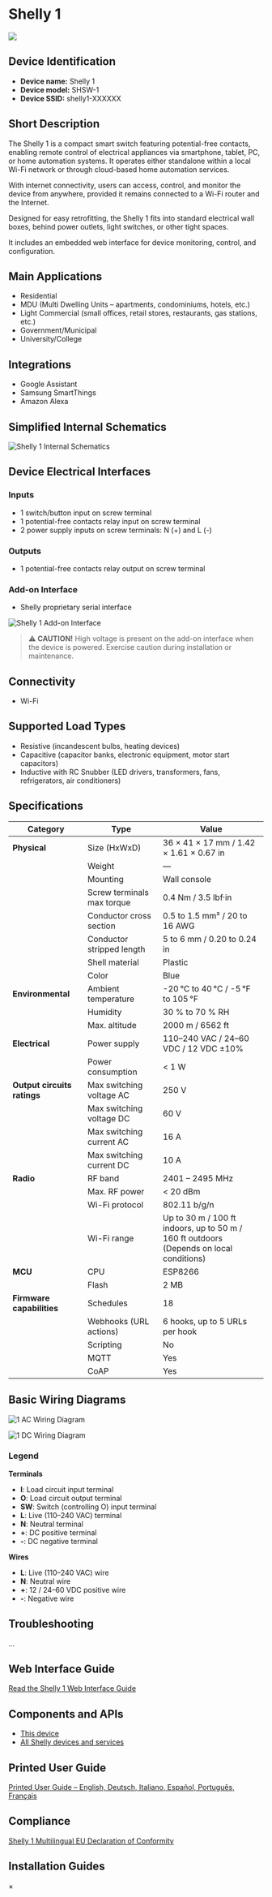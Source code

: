 # Shelly 1

![](https://kb.shelly.cloud/__attachments/60424193/shelly1.png?inst-v=06e25fb6-1df6-4585-801d-931808676f21)

## Device Identification

- **Device name:** Shelly 1  
- **Device model:** SHSW-1  
- **Device SSID:** shelly1-XXXXXX  

## Short Description

The Shelly 1 is a compact smart switch featuring potential-free contacts, enabling remote control of electrical appliances via smartphone, tablet, PC, or home automation systems. It operates either standalone within a local Wi-Fi network or through cloud-based home automation services.

With internet connectivity, users can access, control, and monitor the device from anywhere, provided it remains connected to a Wi-Fi router and the Internet.

Designed for easy retrofitting, the Shelly 1 fits into standard electrical wall boxes, behind power outlets, light switches, or other tight spaces.

It includes an embedded web interface for device monitoring, control, and configuration.

## Main Applications

- Residential  
- MDU (Multi Dwelling Units – apartments, condominiums, hotels, etc.)  
- Light Commercial (small offices, retail stores, restaurants, gas stations, etc.)  
- Government/Municipal  
- University/College  

## Integrations

- Google Assistant  
- Samsung SmartThings  
- Amazon Alexa  

## Simplified Internal Schematics

![Shelly 1 Internal Schematics](https://kb.shelly.cloud/__attachments/229244941/1-internal-schematics.png?inst-v=06e25fb6-1df6-4585-801d-931808676f21)

## Device Electrical Interfaces

### Inputs

- 1 switch/button input on screw terminal  
- 1 potential-free contacts relay input on screw terminal  
- 2 power supply inputs on screw terminals: N (+) and L (-)  

### Outputs

- 1 potential-free contacts relay output on screw terminal  

### Add-on Interface

- Shelly proprietary serial interface  

![Shelly 1 Add-on Interface](https://kb.shelly.cloud/__attachments/237502485/Gen1-addon-interface.png?inst-v=06e25fb6-1df6-4585-801d-931808676f21)

> **⚠ CAUTION!** High voltage is present on the add-on interface when the device is powered. Exercise caution during installation or maintenance.

## Connectivity

- Wi-Fi  

## Supported Load Types

- Resistive (incandescent bulbs, heating devices)  
- Capacitive (capacitor banks, electronic equipment, motor start capacitors)  
- Inductive with RC Snubber (LED drivers, transformers, fans, refrigerators, air conditioners)  

## Specifications

| **Category** | **Type** | **Value** |
|-------------|---------|----------|
| **Physical** | Size (HxWxD) | 36 × 41 × 17 mm / 1.42 × 1.61 × 0.67 in |
| | Weight | — |
| | Mounting | Wall console |
| | Screw terminals max torque | 0.4 Nm / 3.5 lbf·in |
| | Conductor cross section | 0.5 to 1.5 mm² / 20 to 16 AWG |
| | Conductor stripped length | 5 to 6 mm / 0.20 to 0.24 in |
| | Shell material | Plastic |
| | Color | Blue |
| **Environmental** | Ambient temperature | -20 °C to 40 °C / -5 °F to 105 °F |
| | Humidity | 30 % to 70 % RH |
| | Max. altitude | 2000 m / 6562 ft |
| **Electrical** | Power supply | 110–240 VAC / 24–60 VDC / 12 VDC ±10% |
| | Power consumption | < 1 W |
| **Output circuits ratings** | Max switching voltage AC | 250 V |
| | Max switching voltage DC | 60 V |
| | Max switching current AC | 16 A |
| | Max switching current DC | 10 A |
| **Radio** | RF band | 2401 – 2495 MHz |
| | Max. RF power | < 20 dBm |
| | Wi-Fi protocol | 802.11 b/g/n |
| | Wi-Fi range | Up to 30 m / 100 ft indoors, up to 50 m / 160 ft outdoors<br>(Depends on local conditions) |
| **MCU** | CPU | ESP8266 |
| | Flash | 2 MB |
| **Firmware capabilities** | Schedules | 18 |
| | Webhooks (URL actions) | 6 hooks, up to 5 URLs per hook |
| | Scripting | No |
| | MQTT | Yes |
| | CoAP | Yes |

## Basic Wiring Diagrams

![1 AC Wiring Diagram](https://kb.shelly.cloud/__attachments/243531777/1%20AC%20wiring%20diagram.png?inst-v=06e25fb6-1df6-4585-801d-931808676f21)

![1 DC Wiring Diagram](https://kb.shelly.cloud/__attachments/243531777/1%20DC%20wiring%20diagram.png?inst-v=06e25fb6-1df6-4585-801d-931808676f21)

### Legend

**Terminals**

- **I**: Load circuit input terminal  
- **O**: Load circuit output terminal  
- **SW**: Switch (controlling O) input terminal  
- **L**: Live (110–240 VAC) terminal  
- **N**: Neutral terminal  
- **+**: DC positive terminal  
- **-**: DC negative terminal  

**Wires**

- **L**: Live (110–240 VAC) wire  
- **N**: Neutral wire  
- **+**: 12 / 24–60 VDC positive wire  
- **-**: Negative wire  

## Troubleshooting

...

## Web Interface Guide

[Read the Shelly 1 Web Interface Guide](#)

## Components and APIs

- [This device](https://shelly-api-docs.shelly.cloud/gen1/#shelly1-shelly1pm)  
- [All Shelly devices and services](https://shelly-api-docs.shelly.cloud/)  

## Printed User Guide

[Printed User Guide – English, Deutsch, Italiano, Español, Português, Français](https://kb.shelly.cloud/__attachments/57049089/Printed%20user%20guide%20-%20English,%20Deutsch,%20Italiano,%20Espa%C3%B1ol,%20Portugu%C3%AAs,%20Fran%C3%A7ais?inst-v=06e25fb6-1df6-4585-801d-931808676f21)

## Compliance

[Shelly 1 Multilingual EU Declaration of Conformity](https://kb.shelly.cloud/__attachments/266174494/Shelly%201%20multilingual%20EU%20declaration%20of%20conformity.pdf?inst-v=06e25fb6-1df6-4585-801d-931808676f21)

## Installation Guides

×